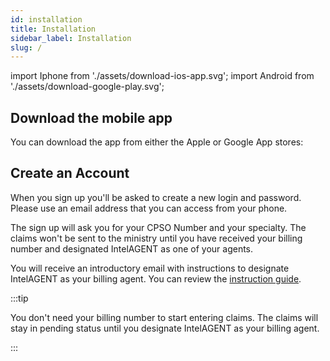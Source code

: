 ```yaml
---
id: installation
title: Installation
sidebar_label: Installation
slug: /
---
```


import Iphone from './assets/download-ios-app.svg';
import Android from './assets/download-google-play.svg';


## Download the mobile app

You can download the app from either the Apple or Google App stores:
##
<a href="https://itunes.apple.com/ca/app/intelagent-ohip-billing/id1394360074?mt=8">
<Iphone />
</a>

<a href="https://play.google.com/store/apps/details?id=com.intelagent">
<Android />
</a>

## Create an Account

When you sign up you'll be asked to create a new login and password. Please use an email address that you can access from your phone.

The sign up will ask you for your CPSO Number and your specialty. The claims won't be sent to the ministry until you have received your billing number and designated IntelAGENT as one of your agents.

You will receive an introductory email with instructions to designate IntelAGENT as your billing agent. You can review the [instruction guide](designation.md).

:::tip

You don't need your billing number to start entering claims. The claims will stay in pending status until you designate IntelAGENT as your billing agent.

:::
